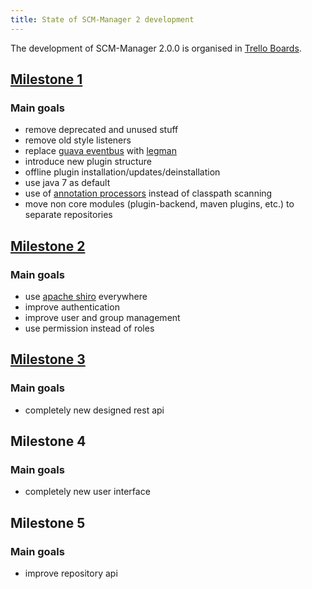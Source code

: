 ```yaml
---
title: State of SCM-Manager 2 development
---
```

The development of SCM-Manager 2.0.0 is organised in [Trello Boards](https://trello.com/scmmanager).

## [Milestone 1](https://trello.com/b/oit1MD92/scm-manager-2-0-0-milestone-1)

### Main goals
* remove deprecated and unused stuff
* remove old style listeners
* replace [guava eventbus](https://code.google.com/p/guava-libraries/wiki/EventBusExplained) with [legman](https://github.com/sdorra/legman)
* introduce new plugin structure
* offline plugin installation/updates/deinstallation
* use java 7 as default
* use of [annotation processors](http://docs.oracle.com/javase/7/docs/api/javax/annotation/processing/Processor.html) instead of classpath scanning
* move non core modules (plugin-backend, maven plugins, etc.) to separate repositories

## [Milestone 2](https://trello.com/b/Afb3hoJ9/scm-manager-2-0-0-milestone-2)

### Main goals
* use [apache shiro](http://shiro.apache.org/) everywhere
* improve authentication
* improve user and group management
* use permission instead of roles

## [Milestone 3](https://trello.com/b/eLvqTGGe/scm-manager-2-0-0-milestone-3)

### Main goals
* completely new designed rest api

## Milestone 4

### Main goals
* completely new user interface

## Milestone 5

### Main goals
* improve repository api

